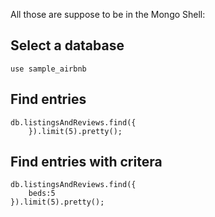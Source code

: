 All those are suppose to be in the Mongo Shell:

## Select a database
    use sample_airbnb

## Find entries
    db.listingsAndReviews.find({    
        }).limit(5).pretty();

## Find entries with critera
    db.listingsAndReviews.find({
        beds:5    
    }).limit(5).pretty();